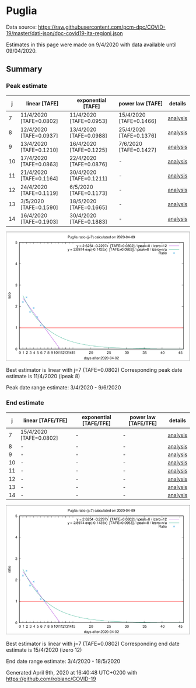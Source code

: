 # Puglia


Data source: https://raw.githubusercontent.com/pcm-dpc/COVID-19/master/dati-json/dpc-covid19-ita-regioni.json

Estimates in this page were made on 9/4/2020 with data available until 09/04/2020.


## Summary 

### Peak estimate 
|j|linear [TAFE]|exponential [TAFE]|power law [TAFE]|details|
|---|----|-----------|---------|-------|
|7|11/4/2020 [TAFE=0.0802]|11/4/2020 [TAFE=0.0953]|15/4/2020 [TAFE=0.1466]|[analysis](COVID-19_puglia_j7_2020-04-09.md)|
|8|12/4/2020 [TAFE=0.0937]|13/4/2020 [TAFE=0.0988]|25/4/2020 [TAFE=0.1376]|[analysis](COVID-19_puglia_j8_2020-04-09.md)|
|9|13/4/2020 [TAFE=0.1210]|16/4/2020 [TAFE=0.1225]|7/6/2020 [TAFE=0.1427]|[analysis](COVID-19_puglia_j9_2020-04-09.md)|
|10|17/4/2020 [TAFE=0.0863]|22/4/2020 [TAFE=0.0876]|-|[analysis](COVID-19_puglia_j10_2020-04-09.md)|
|11|21/4/2020 [TAFE=0.1164]|30/4/2020 [TAFE=0.1211]|-|[analysis](COVID-19_puglia_j11_2020-04-09.md)|
|12|24/4/2020 [TAFE=0.1119]|6/5/2020 [TAFE=0.1173]|-|[analysis](COVID-19_puglia_j12_2020-04-09.md)|
|13|3/5/2020 [TAFE=0.1590]|18/5/2020 [TAFE=0.1665]|-|[analysis](COVID-19_puglia_j13_2020-04-09.md)|
|14|16/4/2020 [TAFE=0.1903]|30/4/2020 [TAFE=0.1883]|-|[analysis](COVID-19_puglia_j14_2020-04-09.md)|

![best peak estimate](COVID-19_puglia_j7_2020-04-09.png)

Best estimator is linear with j=7 (TAFE=0.0802)
Corresponding peak date estimate is 11/4/2020 (ipeak 8)


Peak date range estimate: 3/4/2020 - 9/6/2020

### End estimate 
|j|linear [TAFE/TFE]|exponential [TAFE/TFE]|power law [TAFE/TFE]|details|
|---|----|-----------|---------|-------|
|7|15/4/2020 [TAFE=0.0802]|-|-|[analysis](COVID-19_puglia_j7_2020-04-09.md)|
|8|-|-|-|[analysis](COVID-19_puglia_j8_2020-04-09.md)|
|9|-|-|-|[analysis](COVID-19_puglia_j9_2020-04-09.md)|
|10|-|-|-|[analysis](COVID-19_puglia_j10_2020-04-09.md)|
|11|-|-|-|[analysis](COVID-19_puglia_j11_2020-04-09.md)|
|12|-|-|-|[analysis](COVID-19_puglia_j12_2020-04-09.md)|
|13|-|-|-|[analysis](COVID-19_puglia_j13_2020-04-09.md)|
|14|-|-|-|[analysis](COVID-19_puglia_j14_2020-04-09.md)|

![best zero estimate](COVID-19_puglia_j7_2020-04-09.png)

Best estimator is linear with j=7 (TAFE=0.0802)
Corresponding end date estimate is 15/4/2020 (izero 12)


End date range estimate: 3/4/2020 - 18/5/2020

Generated April 9th, 2020 at 16:40:48 UTC+0200 with https://github.com/robianc/COVID-19
